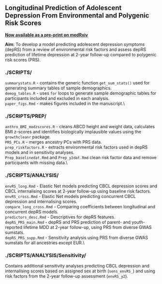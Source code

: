 ## Longitudinal Prediction of Adolescent Depression From Environmental and Polygenic Risk Scores

**[Now available as a pre-print on medRxiv](https://www.medrxiv.org/content/10.1101/2025.07.08.25331098v1)**

**Aim**: To develop a model predicting adolescent depression symptoms (depRS) from a review of environmental risk factors and assess depRS prediction of lifetime depression at 2-year follow-up compared to polygenic risk scores (PRS). 

### ./SCRIPTS/

`summarystats.R` - contains the generic function `get_sum_stats()` used for generating summary tables of sample demographics.\
`demog_tables.R` - uses `for` loops to generate sample demographic tables for participants included and excluded in each analysis.\
`paper_figs.Rmd` - makes figures included in the manuscript.\

### ./SCRIPTS/PREP/

`anthro_BMI_modzscores.R` - cleans ABCD height and weight data, calculates BMI z-scores and identifies biologically implausible values using the `growthcleanr` package.\
`PRS_PCs.R` - merges ancestry PCs with PRS data.\
`prep_riskfactors.R` - extracts environmental risk factors used in depRS models and in sensitivity analyses.\
`Prep_baselinedat.Rmd` and `Prep_y2dat.Rmd` clean risk factor data and remove participants with missing data.\

### ./SCRIPTS/ANALYSIS/

`envRS_long.Rmd` - Elastic Net models predicting CBCL depression scores and CBCL internalising scores at 2-year follow-up using baseline risk factors.\
`envRS_cross.Rmd` - Elastic Net models predicting concurrent CBCL depression and internalising scores.\
`compare_long_cross.Rmd` - Comparing coefficients between longitudinal and concurrent depRS models.\
`predictors_desc.Rmd` - Descriptives for depRS features.\
`depRS_PRS_main.Rmd` - depRS and PRS prediction of parent- and youth-reported lifetime MDD at 2-year follow-up, using PRS from diverse GWAS sumstats.\
`depRS_PRS_supp.Rmd` - Sensitivity analysis using PRS from diverse GWAS sumstats for all ancestries except EUR.\

### ./SCRIPTS/ANALYSIS/Sensitivity/

Contains additional sensitivity analyses predicting CBCL depression and internalising scores based on assigned sex at birth (`sens_envRS_`) and using risk factors from the 2-year follow-up assessment (`envRS_y2`).
